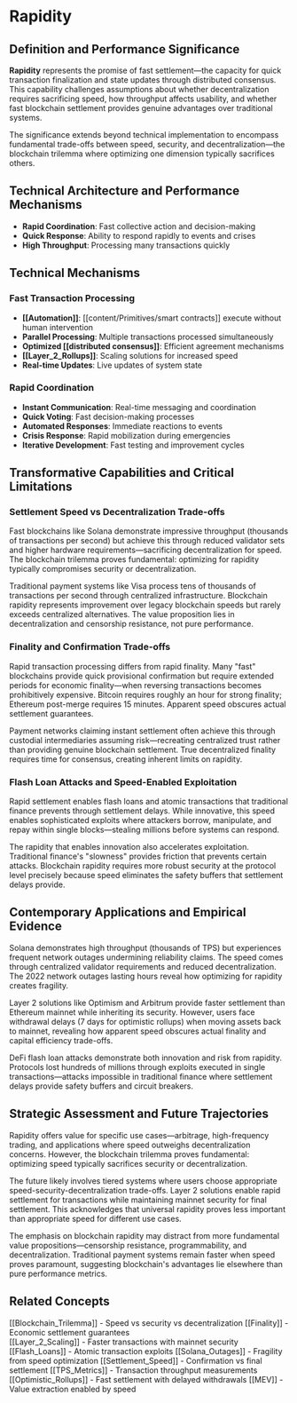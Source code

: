 # Rapidity

## Definition and Performance Significance

**Rapidity** represents the promise of fast settlement—the capacity for quick transaction finalization and state updates through distributed consensus. This capability challenges assumptions about whether decentralization requires sacrificing speed, how throughput affects usability, and whether fast blockchain settlement provides genuine advantages over traditional systems.

The significance extends beyond technical implementation to encompass fundamental trade-offs between speed, security, and decentralization—the blockchain trilemma where optimizing one dimension typically sacrifices others.

## Technical Architecture and Performance Mechanisms
- **Rapid Coordination**: Fast collective action and decision-making
- **Quick Response**: Ability to respond rapidly to events and crises
- **High Throughput**: Processing many transactions quickly

## Technical Mechanisms

### Fast Transaction Processing
- **[[Automation]]**: [[content/Primitives/smart contracts]] execute without human intervention
- **Parallel Processing**: Multiple transactions processed simultaneously
- **Optimized [[distributed consensus]]**: Efficient agreement mechanisms
- **[[Layer_2_Rollups]]**: Scaling solutions for increased speed
- **Real-time Updates**: Live updates of system state

### Rapid Coordination
- **Instant Communication**: Real-time messaging and coordination
- **Quick Voting**: Fast decision-making processes
- **Automated Responses**: Immediate reactions to events
- **Crisis Response**: Rapid mobilization during emergencies
- **Iterative Development**: Fast testing and improvement cycles

## Transformative Capabilities and Critical Limitations

### Settlement Speed vs Decentralization Trade-offs

Fast blockchains like Solana demonstrate impressive throughput (thousands of transactions per second) but achieve this through reduced validator sets and higher hardware requirements—sacrificing decentralization for speed. The blockchain trilemma proves fundamental: optimizing for rapidity typically compromises security or decentralization.

Traditional payment systems like Visa process tens of thousands of transactions per second through centralized infrastructure. Blockchain rapidity represents improvement over legacy blockchain speeds but rarely exceeds centralized alternatives. The value proposition lies in decentralization and censorship resistance, not pure performance.

### Finality and Confirmation Trade-offs

Rapid transaction processing differs from rapid finality. Many "fast" blockchains provide quick provisional confirmation but require extended periods for economic finality—when reversing transactions becomes prohibitively expensive. Bitcoin requires roughly an hour for strong finality; Ethereum post-merge requires 15 minutes. Apparent speed obscures actual settlement guarantees.

Payment networks claiming instant settlement often achieve this through custodial intermediaries assuming risk—recreating centralized trust rather than providing genuine blockchain settlement. True decentralized finality requires time for consensus, creating inherent limits on rapidity.

### Flash Loan Attacks and Speed-Enabled Exploitation

Rapid settlement enables flash loans and atomic transactions that traditional finance prevents through settlement delays. While innovative, this speed enables sophisticated exploits where attackers borrow, manipulate, and repay within single blocks—stealing millions before systems can respond.

The rapidity that enables innovation also accelerates exploitation. Traditional finance's "slowness" provides friction that prevents certain attacks. Blockchain rapidity requires more robust security at the protocol level precisely because speed eliminates the safety buffers that settlement delays provide.

## Contemporary Applications and Empirical Evidence

Solana demonstrates high throughput (thousands of TPS) but experiences frequent network outages undermining reliability claims. The speed comes through centralized validator requirements and reduced decentralization. The 2022 network outages lasting hours reveal how optimizing for rapidity creates fragility.

Layer 2 solutions like Optimism and Arbitrum provide faster settlement than Ethereum mainnet while inheriting its security. However, users face withdrawal delays (7 days for optimistic rollups) when moving assets back to mainnet, revealing how apparent speed obscures actual finality and capital efficiency trade-offs.

DeFi flash loan attacks demonstrate both innovation and risk from rapidity. Protocols lost hundreds of millions through exploits executed in single transactions—attacks impossible in traditional finance where settlement delays provide safety buffers and circuit breakers.

## Strategic Assessment and Future Trajectories

Rapidity offers value for specific use cases—arbitrage, high-frequency trading, and applications where speed outweighs decentralization concerns. However, the blockchain trilemma proves fundamental: optimizing speed typically sacrifices security or decentralization.

The future likely involves tiered systems where users choose appropriate speed-security-decentralization trade-offs. Layer 2 solutions enable rapid settlement for transactions while maintaining mainnet security for final settlement. This acknowledges that universal rapidity proves less important than appropriate speed for different use cases.

The emphasis on blockchain rapidity may distract from more fundamental value propositions—censorship resistance, programmability, and decentralization. Traditional payment systems remain faster when speed proves paramount, suggesting blockchain's advantages lie elsewhere than pure performance metrics.

## Related Concepts

[[Blockchain_Trilemma]] - Speed vs security vs decentralization
[[Finality]] - Economic settlement guarantees  
[[Layer_2_Scaling]] - Faster transactions with mainnet security
[[Flash_Loans]] - Atomic transaction exploits
[[Solana_Outages]] - Fragility from speed optimization
[[Settlement_Speed]] - Confirmation vs final settlement
[[TPS_Metrics]] - Transaction throughput measurements
[[Optimistic_Rollups]] - Fast settlement with delayed withdrawals
[[MEV]] - Value extraction enabled by speed
